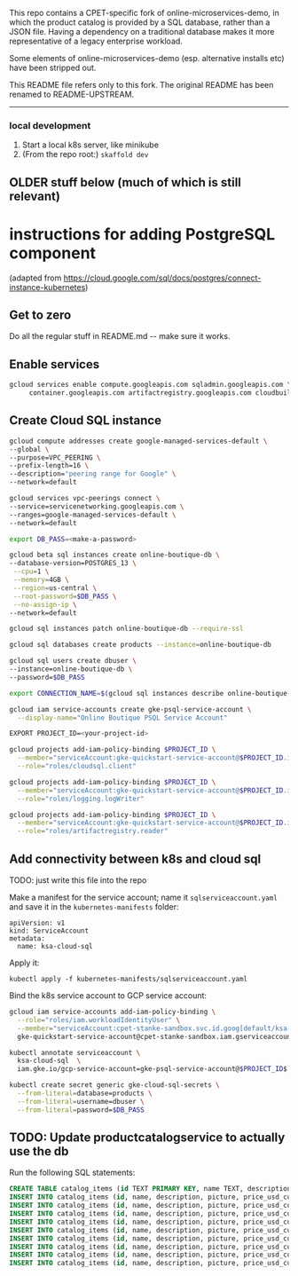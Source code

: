 This repo contains a CPET-specific fork of online-microservices-demo, in which the product catalog is provided by a SQL database, rather than a JSON file. Having a dependency on a traditional database makes it more representative of a legacy enterprise workload.

Some elements of online-microservices-demo (esp. alternative installs etc) have been stripped out.

This README file refers only to this fork. The original README has been renamed to README-UPSTREAM.

---

### local development

1. Start a local k8s server, like minikube
2. (From the repo root:) `skaffold dev`









## OLDER stuff below (much of which is still relevant)





# instructions for adding PostgreSQL component
(adapted from https://cloud.google.com/sql/docs/postgres/connect-instance-kubernetes)

## Get to zero
Do all the regular stuff in README.md -- make sure it works.

## Enable services

```sh
gcloud services enable compute.googleapis.com sqladmin.googleapis.com \
     container.googleapis.com artifactregistry.googleapis.com cloudbuild.googleapis.com
```

## Create Cloud SQL instance

```sh
gcloud compute addresses create google-managed-services-default \
--global \
--purpose=VPC_PEERING \
--prefix-length=16 \
--description="peering range for Google" \
--network=default
```

```sh
gcloud services vpc-peerings connect \
--service=servicenetworking.googleapis.com \
--ranges=google-managed-services-default \
--network=default
```

```sh
export DB_PASS=<make-a-password>
```

```sh
gcloud beta sql instances create online-boutique-db \
--database-version=POSTGRES_13 \
 --cpu=1 \
 --memory=4GB \
 --region=us-central \
 --root-password=$DB_PASS \
 --no-assign-ip \
--network=default
```

```sh
gcloud sql instances patch online-boutique-db --require-ssl
```

```sh
gcloud sql databases create products --instance=online-boutique-db
```

```sh
gcloud sql users create dbuser \
--instance=online-boutique-db \
--password=$DB_PASS
```

```sh
export CONNECTION_NAME=$(gcloud sql instances describe online-boutique-db --format='value(connectionName)')
```

```sh
gcloud iam service-accounts create gke-psql-service-account \
  --display-name="Online Boutique PSQL Service Account"
```

```sh
EXPORT PROJECT_ID=<your-project-id>
```

```sh
gcloud projects add-iam-policy-binding $PROJECT_ID \
  --member="serviceAccount:gke-quickstart-service-account@$PROJECT_ID.iam.gserviceaccount.com" \
  --role="roles/cloudsql.client"
```

```sh
gcloud projects add-iam-policy-binding $PROJECT_ID \
  --member="serviceAccount:gke-quickstart-service-account@$PROJECT_ID.iam.gserviceaccount.com" \
  --role="roles/logging.logWriter"
```

```sh
gcloud projects add-iam-policy-binding $PROJECT_ID \
  --member="serviceAccount:gke-quickstart-service-account@$PROJECT_ID.iam.gserviceaccount.com" \
  --role="roles/artifactregistry.reader"
```

## Add connectivity between k8s and cloud sql
TODO: just write this file into the repo

Make a manifest for the service account; name it `sqlserviceaccount.yaml` and save it in the `kubernetes-manifests` folder:
```
apiVersion: v1
kind: ServiceAccount
metadata:
  name: ksa-cloud-sql
```

Apply it:
```
kubectl apply -f kubernetes-manifests/sqlserviceaccount.yaml
```

Bind the k8s service account to GCP service account:

```sh
gcloud iam service-accounts add-iam-policy-binding \
  --role="roles/iam.workloadIdentityUser" \
  --member="serviceAccount:cpet-stanke-sandbox.svc.id.goog[default/ksa-cloud-sql]" \
  gke-quickstart-service-account@cpet-stanke-sandbox.iam.gserviceaccount.com
```

```sh
kubectl annotate serviceaccount \
  ksa-cloud-sql  \
  iam.gke.io/gcp-service-account=gke-psql-service-account@$PROJECT_ID$.iam.gserviceaccount.com
```

```sh
kubectl create secret generic gke-cloud-sql-secrets \
  --from-literal=database=products \
  --from-literal=username=dbuser \
  --from-literal=password=$DB_PASS
```

## TODO: Update productcatalogservice to actually use the db

Run the following SQL statements:

```sql
CREATE TABLE catalog_items (id TEXT PRIMARY KEY, name TEXT, description TEXT, picture TEXT, price_usd_currency_code TEXT, price_usd_units INTEGER, price_usd_nanos BIGINT, categories TEXT);
INSERT INTO catalog_items (id, name, description, picture, price_usd_currency_code, price_usd_units, price_usd_nanos, categories) VALUES ('OLJCESPC7Z', 'Sunglasses', 'Add a modern touch to your outfits with these sleek aviator sunglasses.', '/static/img/products/sunglasses.jpg', 'USD', 19, 990000000, 'accessories');
INSERT INTO catalog_items (id, name, description, picture, price_usd_currency_code, price_usd_units, price_usd_nanos, categories) VALUES ('66VCHSJNUP', 'Tank Top', 'Perfectly cropped cotton tank, with a scooped neckline.', '/static/img/products/tank-top.jpg', 'USD', 18, 990000000, 'clothing,tops');
INSERT INTO catalog_items (id, name, description, picture, price_usd_currency_code, price_usd_units, price_usd_nanos, categories) VALUES ('1YMWWN1N4O', 'Watch', 'This gold-tone stainless steel watch will work with most of your outfits.', '/static/img/products/watch.jpg', 'USD', 109, 990000000, 'accessories');
INSERT INTO catalog_items (id, name, description, picture, price_usd_currency_code, price_usd_units, price_usd_nanos, categories) VALUES ('L9ECAV7KIM', 'Loafers', 'A neat addition to your summer wardrobe.', '/static/img/products/loafers.jpg', 'USD', 89, 990000000, 'footwear');
INSERT INTO catalog_items (id, name, description, picture, price_usd_currency_code, price_usd_units, price_usd_nanos, categories) VALUES ('2ZYFJ3GM2N', 'Hairdryer', 'This lightweight hairdryer has 3 heat and speed settings. Its perfect for travel.', '/static/img/products/hairdryer.jpg', 'USD', 24, 990000000, 'hair,beauty');
INSERT INTO catalog_items (id, name, description, picture, price_usd_currency_code, price_usd_units, price_usd_nanos, categories) VALUES ('0PUK6V6EV0', 'Candle Holder', 'This small but intricate candle holder is an excellent gift.', '/static/img/products/candle-holder.jpg', 'USD', 18, 990000000, 'decor,home');
INSERT INTO catalog_items (id, name, description, picture, price_usd_currency_code, price_usd_units, price_usd_nanos, categories) VALUES ('LS4PSXUNUM', 'Salt & Pepper Shakers', 'Add some flavor to your kitchen.', '/static/img/products/salt-and-pepper-shakers.jpg', 'USD', 18, 490000000, 'kitchen');
INSERT INTO catalog_items (id, name, description, picture, price_usd_currency_code, price_usd_units, price_usd_nanos, categories) VALUES ('9SIQT8TOJO', 'Bamboo Glass Jar', 'This bamboo glass jar can hold 57 oz (1.7 l) and is perfect for any kitchen.', '/static/img/products/bamboo-glass-jar.jpg', 'USD', 5, 490000000, 'kitchen');
INSERT INTO catalog_items (id, name, description, picture, price_usd_currency_code, price_usd_units, price_usd_nanos, categories) VALUES ('6E92ZMYYFZ', 'Mug', 'A simple mug with a mustard interior.', '/static/img/products/mug.jpg', 'USD', 8, 990000000, 'kitchen');
```
